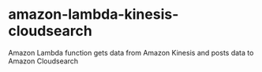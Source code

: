 # amazon-lambda-kinesis-cloudsearch
Amazon Lambda function gets data from Amazon Kinesis and posts data to Amazon Cloudsearch
